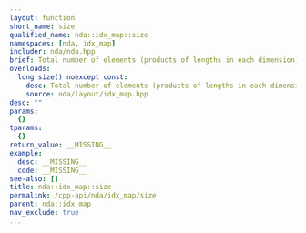 ```yaml
---
layout: function
short_name: size
qualified_name: nda::idx_map::size
namespaces: [nda, idx_map]
includer: nda/nda.hpp
brief: Total number of elements (products of lengths in each dimension).
overloads:
  long size() noexcept const:
    desc: Total number of elements (products of lengths in each dimension).
    source: nda/layout/idx_map.hpp
desc: ""
params:
  {}
tparams:
  {}
return_value: __MISSING__
example:
  desc: __MISSING__
  code: __MISSING__
see-also: []
title: nda::idx_map::size
permalink: /cpp-api/nda/idx_map/size
parent: nda::idx_map
nav_exclude: true
...
```


